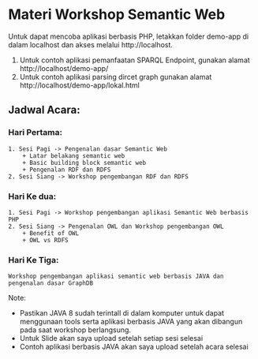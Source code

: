 # Materi Workshop Semantic Web
Untuk dapat mencoba aplikasi berbasis PHP, letakkan folder demo-app di dalam localhost dan akses melalui http://localhost.
1. Untuk contoh aplikasi pemanfaatan SPARQL Endpoint, gunakan alamat http://localhost/demo-app/
2. Untuk contoh aplikasi parsing dircet graph gunakan alamat http://localhost/demo-app/lokal.html

## Jadwal Acara:
### Hari Pertama:
	1. Sesi Pagi -> Pengenalan dasar Semantic Web
		+ Latar belakang semantic web
		+ Basic building block semantic web
		+ Pengenalan RDF dan RDFS
	2. Sesi Siang -> Workshop pengembangan RDF dan RDFS
### Hari Ke dua:
	1. Sesi Pagi -> Workshop pengembangan aplikasi Semantic Web berbasis PHP
	2. Sesi Siang -> Pengenalan OWL dan Workshop pengembangan OWL
		+ Benefit of OWL
		+ OWL vs RDFS
### Hari Ke Tiga:
	Workshop pengembangan aplikasi semantic web berbasis JAVA dan pengenalan dasar GraphDB

Note:
+ Pastikan JAVA 8 sudah terintall di dalam komputer untuk dapat menggunaan tools serta aplikasi berbasis JAVA yang akan dibangun pada saat workshop berlangsung.
+ Untuk Slide akan saya upload setelah setiap sesi selesai
+ Contoh aplikasi berbasis JAVA akan saya upload setelah acara selesai